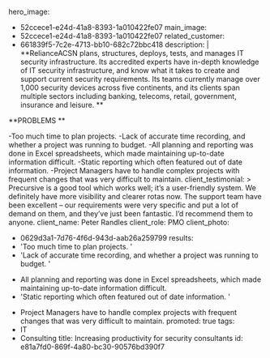 hero_image:
  - 52ccece1-e24d-41a8-8393-1a010422fe07
main_image:
  - 52ccece1-e24d-41a8-8393-1a010422fe07
related_customer:
  - 661839f5-7c2e-4713-bb10-682c72bbc418
description: |
  **RelianceACSN plans, structures, deploys, tests, and manages IT security infrastructure. Its accredited experts have in-depth knowledge of IT security infrastructure, and know what it takes to create and support current security requirements. Its teams currently manage over 1,000 security devices across five continents, and its clients span multiple sectors including banking, telecoms, retail, government, insurance and leisure. **
  
  
  **PROBLEMS **
  
  -Too much time to plan projects.
  -Lack of accurate time recording, and whether a project was running to budget.
  -All planning and reporting was done in Excel spreadsheets, which made maintaining up-to-date information difficult.
  -Static reporting which often featured out of date information.
  -Project Managers have to handle complex projects with frequent changes that was very difficult to maintain.
client_testimonial: >
  Precursive is a good tool which works well; it’s a user-friendly system. We definitely have more
  visibility and clearer rotas now. The support team have been excellent – our requirements were
  very specific and put a lot of demand on them, and they’ve just been fantastic. I’d recommend
  them to anyone.
client_name: Peter Randles
client_role: PMO
client_photo:
  - 0629d3a1-7d76-4f6d-943d-aab26a259799
results:
  - 'Too much time to plan projects. '
  - 'Lack of accurate time recording, and whether a project was running to budget. '
  - >
    All planning and reporting was done in Excel spreadsheets, which made maintaining up-to-date
    information difficult.
  - 'Static reporting which often featured out of date information. '
  - >
    Project Managers have to handle complex projects with frequent changes that was very difficult to
    maintain.
promoted: true
tags:
  - IT
  - Consulting
title: Increasing productivity for security consultants
id: e81a7fd0-869f-4a80-bc30-90576bd390f7
